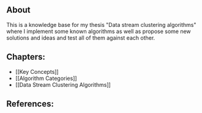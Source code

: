 ## About
This is a knowledge base for my thesis "Data stream clustering algorithms" where I implement some known algorithms as well as propose some new solutions and ideas and test all of them against each other.
## Chapters: 
- [[Key Concepts]]
- [[Algorithm Categories]]
- [[Data Stream Clustering Algorithms]]
## References:
